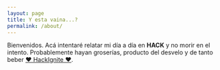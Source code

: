 ```yaml
---
layout: page
title: Y esta vaina...?
permalink: /about/
---
```


Bienvenidos. Acá intentaré relatar mi día a día en **HACK** y no morir en el intento.
Probablemente hayan groserías, producto del desvelo y de tanto beber [♥ HackIgnite ♥](http://aikaryu.getforge.io).
